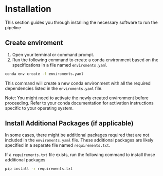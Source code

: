 # Installation
This section guides you through installing the necessary software to run the pipeline
## Create enviroment
1. Open your terminal or command prompt.
2. Run the following command to create a conda environment based on the specifications in a file named `enviroments.yaml`
```bash
conda env create -f enviroments.yaml
```
This command will create a new conda environment with all the required dependencies listed in the `enviroments.yaml` file.

Note: You might need to activate the newly created environment before proceeding. Refer to your conda documentation for activation instructions specific to your operating system.


##  Install Additional Packages (if applicable)
In some cases, there might be additional packages required that are not included in the `enviroments.yaml` file. These additional packages are likely specified in a separate file named `requirements.txt`.

If a `requirements.txt` file exists, run the following command to install those additional packages
```bash
pip install -r requirements.txt
```